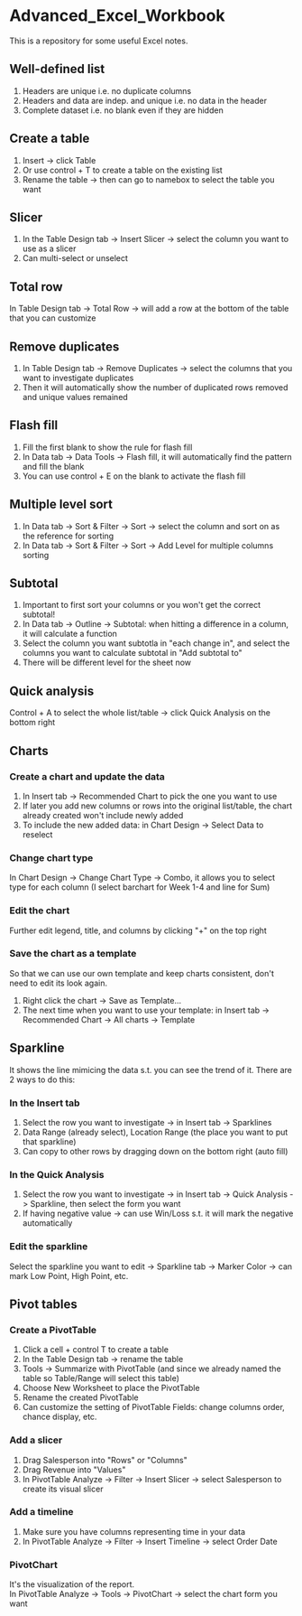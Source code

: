 # Advanced_Excel_Workbook
This is a repository for some useful Excel notes.  

## Well-defined list
1. Headers are unique i.e. no duplicate columns
2. Headers and data are indep. and unique i.e. no data in the header 
3. Complete dataset i.e. no blank even if they are hidden

## Create a table
1. Insert -> click Table
2. Or use control + T to create a table on the existing list
3. Rename the table -> then can go to namebox to select the table you want

## Slicer
1. In the Table Design tab -> Insert Slicer -> select the column you want to use as a slicer
2. Can multi-select or unselect

## Total row
In Table Design tab -> Total Row -> will add a row at the bottom of the table that you can customize 

## Remove duplicates 
1. In Table Design tab -> Remove Duplicates -> select the columns that you want to investigate duplicates
2. Then it will automatically show the number of duplicated rows removed and unique values remained

## Flash fill 
1. Fill the first blank to show the rule for flash fill 
2. In Data tab -> Data Tools -> Flash fill, it will automatically find the pattern and fill the blank 
3. You can use control + E on the blank to activate the flash fill 

## Multiple level sort 
1. In Data tab -> Sort & Filter -> Sort -> select the column and sort on as the reference for sorting
2. In Data tab -> Sort & Filter -> Sort -> Add Level for multiple columns sorting

## Subtotal 
1. Important to first sort your columns or you won't get the correct subtotal! 
2. In Data tab -> Outline -> Subtotal: when hitting a difference in a column, it will calculate a function
3. Select the column you want subtotla in "each change in", and select the columns you want to calculate subtotal in "Add subtotal to"
4. There will be different level for the sheet now 

## Quick analysis 
Control + A to select the whole list/table -> click Quick Analysis on the bottom right 

## Charts
### Create a chart and update the data 
1. In Insert tab -> Recommended Chart to pick the one you want to use
2. If later you add new columns or rows into the original list/table, the chart already created won't include newly added
3. To include the new added data: in Chart Design -> Select Data to reselect

### Change chart type 
In Chart Design -> Change Chart Type -> Combo, it allows you to select type for each column (I select barchart for Week 1-4 and line for Sum)   

### Edit the chart
Further edit legend, title, and columns by clicking "+" on the top right

### Save the chart as a template 
So that we can use our own template and keep charts consistent, don't need to edit its look again.  
1. Right click the chart -> Save as Template...
2. The next time when you want to use your template: in Insert tab -> Recommended Chart -> All charts -> Template

## Sparkline 
It shows the line mimicing the data s.t. you can see the trend of it. There are 2 ways to do this:  
### In the Insert tab 
1. Select the row you want to investigate -> in Insert tab -> Sparklines
2. Data Range (already select), Location Range (the place you want to put that sparkline)
3. Can copy to other rows by dragging down on the bottom right (auto fill)

### In the Quick Analysis 
1. Select the row you want to investigate -> in Insert tab -> Quick Analysis -> Sparkline, then select the form you want
2. If having negative value -> can use Win/Loss s.t. it will mark the negative automatically 

### Edit the sparkline 
Select the sparkline you want to edit -> Sparkline tab -> Marker Color -> can mark Low Point, High Point, etc. 

## Pivot tables
### Create a PivotTable
1. Click a cell + control T to create a table
2. In the Table Design tab -> rename the table
3. Tools -> Summarize with PivotTable (and since we already named the table so Table/Range will select this table)
4. Choose New Worksheet to place the PivotTable
5. Rename the created PivotTable
6. Can customize the setting of PivotTable Fields: change columns order, chance display, etc.

### Add a slicer
1. Drag Salesperson into "Rows" or "Columns"
2. Drag Revenue into "Values"
3. In PivotTable Analyze -> Filter -> Insert Slicer -> select Salesperson to create its visual slicer 

### Add a timeline 
1. Make sure you have columns representing time in your data
2. In PivotTable Analyze -> Filter -> Insert Timeline -> select Order Date

### PivotChart 
It's the visualization of the report.  
In PivotTable Analyze -> Tools -> PivotChart -> select the chart form you want 

## 
